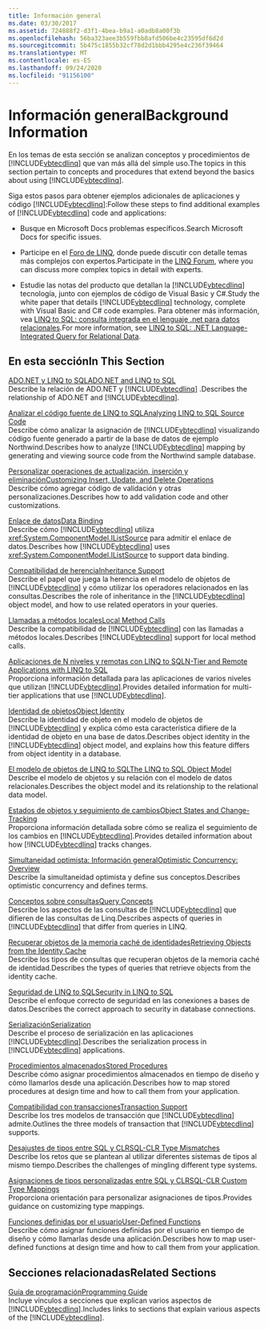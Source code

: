 ```yaml
---
title: Información general
ms.date: 03/30/2017
ms.assetid: 724888f2-d3f1-4bea-b9a1-a0adb8a00f3b
ms.openlocfilehash: 56ba323aee3b559fbb8afd506be4c23595df6d2d
ms.sourcegitcommit: 5b475c1855b32cf78d2d1bbb4295e4c236f39464
ms.translationtype: MT
ms.contentlocale: es-ES
ms.lasthandoff: 09/24/2020
ms.locfileid: "91156100"
---
```

# <a name="background-information"></a><span data-ttu-id="45285-102">Información general</span><span class="sxs-lookup"><span data-stu-id="45285-102">Background Information</span></span>

<span data-ttu-id="45285-103">En los temas de esta sección se analizan conceptos y procedimientos de [!INCLUDE[vbtecdlinq](../../../../../../includes/vbtecdlinq-md.md)] que van más allá del simple uso.</span><span class="sxs-lookup"><span data-stu-id="45285-103">The topics in this section pertain to concepts and procedures that extend beyond the basics about using [!INCLUDE[vbtecdlinq](../../../../../../includes/vbtecdlinq-md.md)].</span></span>  
  
 <span data-ttu-id="45285-104">Siga estos pasos para obtener ejemplos adicionales de aplicaciones y código [!INCLUDE[vbtecdlinq](../../../../../../includes/vbtecdlinq-md.md)]:</span><span class="sxs-lookup"><span data-stu-id="45285-104">Follow these steps to find additional examples of [!INCLUDE[vbtecdlinq](../../../../../../includes/vbtecdlinq-md.md)] code and applications:</span></span>  
  
- <span data-ttu-id="45285-105">Busque en Microsoft Docs problemas específicos.</span><span class="sxs-lookup"><span data-stu-id="45285-105">Search Microsoft Docs for specific issues.</span></span>  
  
- <span data-ttu-id="45285-106">Participe en el [Foro de LINQ](https://social.msdn.microsoft.com/forums/home?forum=linqtosql), donde puede discutir con detalle temas más complejos con expertos.</span><span class="sxs-lookup"><span data-stu-id="45285-106">Participate in the [LINQ Forum](https://social.msdn.microsoft.com/forums/home?forum=linqtosql), where you can discuss more complex topics in detail with experts.</span></span>  
  
- <span data-ttu-id="45285-107">Estudie las notas del producto que detallan la [!INCLUDE[vbtecdlinq](../../../../../../includes/vbtecdlinq-md.md)] tecnología, junto con ejemplos de código de Visual Basic y C#.</span><span class="sxs-lookup"><span data-stu-id="45285-107">Study the white paper that details [!INCLUDE[vbtecdlinq](../../../../../../includes/vbtecdlinq-md.md)] technology, complete with Visual Basic and C# code examples.</span></span> <span data-ttu-id="45285-108">Para obtener más información, vea [LINQ to SQL: consulta integrada en el lenguaje .net para datos relacionales](/previous-versions/dotnet/articles/bb425822(v=msdn.10)).</span><span class="sxs-lookup"><span data-stu-id="45285-108">For more information, see [LINQ to SQL: .NET Language-Integrated Query for Relational Data](/previous-versions/dotnet/articles/bb425822(v=msdn.10)).</span></span>  
  
## <a name="in-this-section"></a><span data-ttu-id="45285-109">En esta sección</span><span class="sxs-lookup"><span data-stu-id="45285-109">In This Section</span></span>  

 [<span data-ttu-id="45285-110">ADO.NET y LINQ to SQL</span><span class="sxs-lookup"><span data-stu-id="45285-110">ADO.NET and LINQ to SQL</span></span>](ado-net-and-linq-to-sql.md)  
 <span data-ttu-id="45285-111">Describe la relación de ADO.NET y [!INCLUDE[vbtecdlinq](../../../../../../includes/vbtecdlinq-md.md)] .</span><span class="sxs-lookup"><span data-stu-id="45285-111">Describes the relationship of ADO.NET and [!INCLUDE[vbtecdlinq](../../../../../../includes/vbtecdlinq-md.md)].</span></span>  
  
 [<span data-ttu-id="45285-112">Analizar el código fuente de LINQ to SQL</span><span class="sxs-lookup"><span data-stu-id="45285-112">Analyzing LINQ to SQL Source Code</span></span>](analyzing-linq-to-sql-source-code.md)  
 <span data-ttu-id="45285-113">Describe cómo analizar la asignación de [!INCLUDE[vbtecdlinq](../../../../../../includes/vbtecdlinq-md.md)] visualizando código fuente generado a partir de la base de datos de ejemplo Northwind.</span><span class="sxs-lookup"><span data-stu-id="45285-113">Describes how to analyze [!INCLUDE[vbtecdlinq](../../../../../../includes/vbtecdlinq-md.md)] mapping by generating and viewing source code from the Northwind sample database.</span></span>  
  
 [<span data-ttu-id="45285-114">Personalizar operaciones de actualización, inserción y eliminación</span><span class="sxs-lookup"><span data-stu-id="45285-114">Customizing Insert, Update, and Delete Operations</span></span>](customizing-insert-update-and-delete-operations.md)  
 <span data-ttu-id="45285-115">Describe cómo agregar código de validación y otras personalizaciones.</span><span class="sxs-lookup"><span data-stu-id="45285-115">Describes how to add validation code and other customizations.</span></span>  
  
 [<span data-ttu-id="45285-116">Enlace de datos</span><span class="sxs-lookup"><span data-stu-id="45285-116">Data Binding</span></span>](data-binding.md)  
 <span data-ttu-id="45285-117">Describe cómo [!INCLUDE[vbtecdlinq](../../../../../../includes/vbtecdlinq-md.md)] utiliza <xref:System.ComponentModel.IListSource> para admitir el enlace de datos.</span><span class="sxs-lookup"><span data-stu-id="45285-117">Describes how [!INCLUDE[vbtecdlinq](../../../../../../includes/vbtecdlinq-md.md)] uses <xref:System.ComponentModel.IListSource> to support data binding.</span></span>  
  
 [<span data-ttu-id="45285-118">Compatibilidad de herencia</span><span class="sxs-lookup"><span data-stu-id="45285-118">Inheritance Support</span></span>](inheritance-support.md)  
 <span data-ttu-id="45285-119">Describe el papel que juega la herencia en el modelo de objetos de [!INCLUDE[vbtecdlinq](../../../../../../includes/vbtecdlinq-md.md)] y cómo utilizar los operadores relacionados en las consultas.</span><span class="sxs-lookup"><span data-stu-id="45285-119">Describes the role of inheritance in the [!INCLUDE[vbtecdlinq](../../../../../../includes/vbtecdlinq-md.md)] object model, and how to use related operators in your queries.</span></span>  
  
 [<span data-ttu-id="45285-120">Llamadas a métodos locales</span><span class="sxs-lookup"><span data-stu-id="45285-120">Local Method Calls</span></span>](local-method-calls.md)  
 <span data-ttu-id="45285-121">Describe la compatibilidad de [!INCLUDE[vbtecdlinq](../../../../../../includes/vbtecdlinq-md.md)] con las llamadas a métodos locales.</span><span class="sxs-lookup"><span data-stu-id="45285-121">Describes [!INCLUDE[vbtecdlinq](../../../../../../includes/vbtecdlinq-md.md)] support for local method calls.</span></span>  
  
 [<span data-ttu-id="45285-122">Aplicaciones de N niveles y remotas con LINQ to SQL</span><span class="sxs-lookup"><span data-stu-id="45285-122">N-Tier and Remote Applications with LINQ to SQL</span></span>](n-tier-and-remote-applications-with-linq-to-sql.md)  
 <span data-ttu-id="45285-123">Proporciona información detallada para las aplicaciones de varios niveles que utilizan [!INCLUDE[vbtecdlinq](../../../../../../includes/vbtecdlinq-md.md)].</span><span class="sxs-lookup"><span data-stu-id="45285-123">Provides detailed information for multi-tier applications that use [!INCLUDE[vbtecdlinq](../../../../../../includes/vbtecdlinq-md.md)].</span></span>  
  
 [<span data-ttu-id="45285-124">Identidad de objetos</span><span class="sxs-lookup"><span data-stu-id="45285-124">Object Identity</span></span>](object-identity.md)  
 <span data-ttu-id="45285-125">Describe la identidad de objeto en el modelo de objetos de [!INCLUDE[vbtecdlinq](../../../../../../includes/vbtecdlinq-md.md)] y explica cómo esta característica difiere de la identidad de objeto en una base de datos.</span><span class="sxs-lookup"><span data-stu-id="45285-125">Describes object identity in the [!INCLUDE[vbtecdlinq](../../../../../../includes/vbtecdlinq-md.md)] object model, and explains how this feature differs from object identity in a database.</span></span>  
  
 [<span data-ttu-id="45285-126">El modelo de objetos de LINQ to SQL</span><span class="sxs-lookup"><span data-stu-id="45285-126">The LINQ to SQL Object Model</span></span>](the-linq-to-sql-object-model.md)  
 <span data-ttu-id="45285-127">Describe el modelo de objetos y su relación con el modelo de datos relacionales.</span><span class="sxs-lookup"><span data-stu-id="45285-127">Describes the object model and its relationship to the relational data model.</span></span>  
  
 [<span data-ttu-id="45285-128">Estados de objetos y seguimiento de cambios</span><span class="sxs-lookup"><span data-stu-id="45285-128">Object States and Change-Tracking</span></span>](object-states-and-change-tracking.md)  
 <span data-ttu-id="45285-129">Proporciona información detallada sobre cómo se realiza el seguimiento de los cambios en [!INCLUDE[vbtecdlinq](../../../../../../includes/vbtecdlinq-md.md)].</span><span class="sxs-lookup"><span data-stu-id="45285-129">Provides detailed information about how [!INCLUDE[vbtecdlinq](../../../../../../includes/vbtecdlinq-md.md)] tracks changes.</span></span>  
  
 [<span data-ttu-id="45285-130">Simultaneidad optimista: Información general</span><span class="sxs-lookup"><span data-stu-id="45285-130">Optimistic Concurrency: Overview</span></span>](optimistic-concurrency-overview.md)  
 <span data-ttu-id="45285-131">Describe la simultaneidad optimista y define sus conceptos.</span><span class="sxs-lookup"><span data-stu-id="45285-131">Describes optimistic concurrency and defines terms.</span></span>  
  
 [<span data-ttu-id="45285-132">Conceptos sobre consultas</span><span class="sxs-lookup"><span data-stu-id="45285-132">Query Concepts</span></span>](query-concepts.md)  
 <span data-ttu-id="45285-133">Describe los aspectos de las consultas de [!INCLUDE[vbtecdlinq](../../../../../../includes/vbtecdlinq-md.md)] que difieren de las consultas de Linq.</span><span class="sxs-lookup"><span data-stu-id="45285-133">Describes aspects of queries in [!INCLUDE[vbtecdlinq](../../../../../../includes/vbtecdlinq-md.md)] that differ from queries in LINQ.</span></span>  
  
 [<span data-ttu-id="45285-134">Recuperar objetos de la memoria caché de identidades</span><span class="sxs-lookup"><span data-stu-id="45285-134">Retrieving Objects from the Identity Cache</span></span>](retrieving-objects-from-the-identity-cache.md)  
 <span data-ttu-id="45285-135">Describe los tipos de consultas que recuperan objetos de la memoria caché de identidad.</span><span class="sxs-lookup"><span data-stu-id="45285-135">Describes the types of queries that retrieve objects from the identity cache.</span></span>  
  
 [<span data-ttu-id="45285-136">Seguridad de LINQ to SQL</span><span class="sxs-lookup"><span data-stu-id="45285-136">Security in LINQ to SQL</span></span>](security-in-linq-to-sql.md)  
 <span data-ttu-id="45285-137">Describe el enfoque correcto de seguridad en las conexiones a bases de datos.</span><span class="sxs-lookup"><span data-stu-id="45285-137">Describes the correct approach to security in database connections.</span></span>  
  
 [<span data-ttu-id="45285-138">Serialización</span><span class="sxs-lookup"><span data-stu-id="45285-138">Serialization</span></span>](serialization.md)  
 <span data-ttu-id="45285-139">Describe el proceso de serialización en las aplicaciones [!INCLUDE[vbtecdlinq](../../../../../../includes/vbtecdlinq-md.md)].</span><span class="sxs-lookup"><span data-stu-id="45285-139">Describes the serialization process in [!INCLUDE[vbtecdlinq](../../../../../../includes/vbtecdlinq-md.md)] applications.</span></span>  
  
 [<span data-ttu-id="45285-140">Procedimientos almacenados</span><span class="sxs-lookup"><span data-stu-id="45285-140">Stored Procedures</span></span>](stored-procedures.md)  
 <span data-ttu-id="45285-141">Describe cómo asignar procedimientos almacenados en tiempo de diseño y cómo llamarlos desde una aplicación.</span><span class="sxs-lookup"><span data-stu-id="45285-141">Describes how to map stored procedures at design time and how to call them from your application.</span></span>  
  
 [<span data-ttu-id="45285-142">Compatibilidad con transacciones</span><span class="sxs-lookup"><span data-stu-id="45285-142">Transaction Support</span></span>](transaction-support.md)  
 <span data-ttu-id="45285-143">Describe los tres modelos de transacción que [!INCLUDE[vbtecdlinq](../../../../../../includes/vbtecdlinq-md.md)] admite.</span><span class="sxs-lookup"><span data-stu-id="45285-143">Outlines the three models of transaction that [!INCLUDE[vbtecdlinq](../../../../../../includes/vbtecdlinq-md.md)] supports.</span></span>  
  
 [<span data-ttu-id="45285-144">Desajustes de tipos entre SQL y CLR</span><span class="sxs-lookup"><span data-stu-id="45285-144">SQL-CLR Type Mismatches</span></span>](sql-clr-type-mismatches.md)  
 <span data-ttu-id="45285-145">Describe los retos que se plantean al utilizar diferentes sistemas de tipos al mismo tiempo.</span><span class="sxs-lookup"><span data-stu-id="45285-145">Describes the challenges of mingling different type systems.</span></span>  
  
 [<span data-ttu-id="45285-146">Asignaciones de tipos personalizadas entre SQL y CLR</span><span class="sxs-lookup"><span data-stu-id="45285-146">SQL-CLR Custom Type Mappings</span></span>](sql-clr-custom-type-mappings.md)  
 <span data-ttu-id="45285-147">Proporciona orientación para personalizar asignaciones de tipos.</span><span class="sxs-lookup"><span data-stu-id="45285-147">Provides guidance on customizing type mappings.</span></span>  
  
 [<span data-ttu-id="45285-148">Funciones definidas por el usuario</span><span class="sxs-lookup"><span data-stu-id="45285-148">User-Defined Functions</span></span>](user-defined-functions.md)  
 <span data-ttu-id="45285-149">Describe cómo asignar funciones definidas por el usuario en tiempo de diseño y cómo llamarlas desde una aplicación.</span><span class="sxs-lookup"><span data-stu-id="45285-149">Describes how to map user-defined functions at design time and how to call them from your application.</span></span>  
  
## <a name="related-sections"></a><span data-ttu-id="45285-150">Secciones relacionadas</span><span class="sxs-lookup"><span data-stu-id="45285-150">Related Sections</span></span>  

 [<span data-ttu-id="45285-151">Guía de programación</span><span class="sxs-lookup"><span data-stu-id="45285-151">Programming Guide</span></span>](programming-guide.md)  
 <span data-ttu-id="45285-152">Incluye vínculos a secciones que explican varios aspectos de [!INCLUDE[vbtecdlinq](../../../../../../includes/vbtecdlinq-md.md)].</span><span class="sxs-lookup"><span data-stu-id="45285-152">Includes links to sections that explain various aspects of the [!INCLUDE[vbtecdlinq](../../../../../../includes/vbtecdlinq-md.md)].</span></span>
